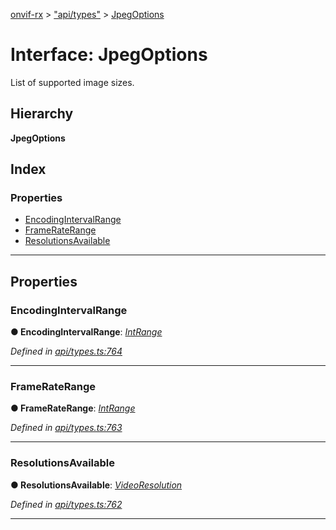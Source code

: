 [onvif-rx](../README.md) > ["api/types"](../modules/_api_types_.md) > [JpegOptions](../interfaces/_api_types_.jpegoptions.md)

# Interface: JpegOptions

List of supported image sizes.

## Hierarchy

**JpegOptions**

## Index

### Properties

* [EncodingIntervalRange](_api_types_.jpegoptions.md#encodingintervalrange)
* [FrameRateRange](_api_types_.jpegoptions.md#frameraterange)
* [ResolutionsAvailable](_api_types_.jpegoptions.md#resolutionsavailable)

---

## Properties

<a id="encodingintervalrange"></a>

###  EncodingIntervalRange

**● EncodingIntervalRange**: *[IntRange](_api_types_.intrange.md)*

*Defined in [api/types.ts:764](https://github.com/patrickmichalina/onvif-rx/blob/f117e44/src/api/types.ts#L764)*

___
<a id="frameraterange"></a>

###  FrameRateRange

**● FrameRateRange**: *[IntRange](_api_types_.intrange.md)*

*Defined in [api/types.ts:763](https://github.com/patrickmichalina/onvif-rx/blob/f117e44/src/api/types.ts#L763)*

___
<a id="resolutionsavailable"></a>

###  ResolutionsAvailable

**● ResolutionsAvailable**: *[VideoResolution](_api_types_.videoresolution.md)*

*Defined in [api/types.ts:762](https://github.com/patrickmichalina/onvif-rx/blob/f117e44/src/api/types.ts#L762)*

___

